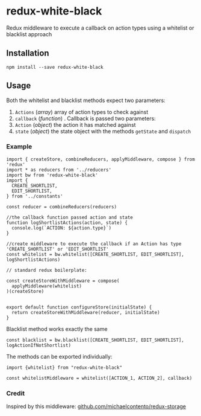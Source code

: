 # redux-white-black

Redux middleware to execute a callback on action types using a whitelist or blacklist approach

## Installation

`npm install --save redux-white-black`

## Usage

Both the whitelist and blacklist methods expect two parameters: 

1. `Actions` (*array*) array of action types to check against
2. `callback` (*function*) . Callback is passed two parameters:
  1. `Action` (*object*) the action it has matched against
  2. `state` (*object*) the state object with the methods `getState` and `dispatch`

### Example

```
import { createStore, combineReducers, applyMiddleware, compose } from 'redux'
import * as reducers from '../reducers'
import bw from 'redux-white-black'
import {
  CREATE_SHORTLIST,
  EDIT_SHORTLIST,
} from '../constants'

const reducer = combineReducers(reducers)

//the callback function passed action and state
function logShortlistActions(action, state) {
  console.log(`ACTION: ${action.type}`)    
}

//create middleware to execute the callback if an Action has type 'CREATE_SHORTLIST' or 'EDIT_SHORTLIST'
const whitelist = bw.whitelist([CREATE_SHORTLIST, EDIT_SHORTLIST], logShortlistActions)

// standard redux boilerplate:

const createStoreWithMiddleware = compose(
  applyMiddleware(whitelist)
)(createStore)


export default function configureStore(initialState) {
  return createStoreWithMiddleware(reducer, initialState)
}
```

Blacklist method works exactly the same

```
const blacklist = bw.blacklist([CREATE_SHORTLIST, EDIT_SHORTLIST], logActionIfNotShortlist)
```


The methods can be exported individually:

```
import {whitelist} from "redux-white-black"

const whitelistMiddleware = whitelist([ACTION_1, ACTION_2], callback)
```

### Credit

Inspired by this middleware: [github.com/michaelcontento/redux-storage](https://github.com/michaelcontento/redux-storage)